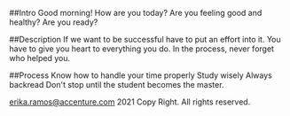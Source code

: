 ##Intro
Good morning! How are you today?
Are you feeling good and healthy?
Are you ready?


##Description
If we want to be successful have to put an effort into it.
You have to give you heart to everything you do.
In the process, never forget who helped you.

##Process
Know how to handle your time properly
Study wisely
Always backread
Don't stop until the student becomes the master.


erika.ramos@accenture.com 2021
Copy Right. All rights reserved.